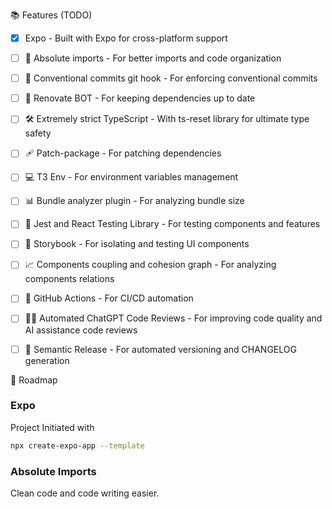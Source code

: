 📚 Features (TODO)

- [X] Expo - Built with Expo for cross-platform support
- [ ] 🎯 Absolute imports - For better imports and code organization
- [ ] 📝 Conventional commits git hook - For enforcing conventional commits
- [ ] 🤖 Renovate BOT - For keeping dependencies up to date
- [ ] 🛠️ Extremely strict TypeScript - With ts-reset library for ultimate type safety
- [ ] 🩹 Patch-package - For patching dependencies
- [ ] 💻 T3 Env - For environment variables management
- [ ] 📊 Bundle analyzer plugin - For analyzing bundle size
- [ ] 🧪 Jest and React Testing Library - For testing components and features
- [ ] 📕 Storybook - For isolating and testing UI components
- [ ] 📈 Components coupling and cohesion graph - For analyzing components relations
- [ ] 🚀 GitHub Actions - For CI/CD automation
- [ ] 🤖🧠 Automated ChatGPT Code Reviews - For improving code quality and AI assistance code reviews
- [ ] 🚢 Semantic Release - For automated versioning and CHANGELOG generation


🚦 Roadmap

### Expo
Project Initiated with
```sh
npx create-expo-app --template
```

### Absolute Imports
Clean code and code writing easier.
